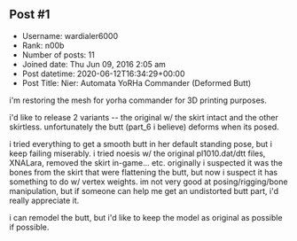## Post #1
- Username: wardialer6000
- Rank: n00b
- Number of posts: 11
- Joined date: Thu Jun 09, 2016 2:05 am
- Post datetime: 2020-06-12T16:34:29+00:00
- Post Title: Nier: Automata YoRHa Commander (Deformed Butt)

i'm restoring the mesh for yorha commander for 3D printing purposes.



i'd like to release 2 variants -- the original w/ the skirt intact and the other skirtless.  unfortunately the butt (part_6 i believe) deforms when its posed.



i tried everything to get a smooth butt in her default standing pose, but i keep failing miserably.  i tried noesis w/ the original pl1010.dat/dtt files, XNALara, removed the skirt in-game... etc.  originally i suspected it was the bones from the skirt that were flattening the butt, but now i suspect it has something to do w/ vertex weights.  im not very good at posing/rigging/bone manipulation, but if someone can help me get an undistorted butt part, i'd really appreciate it.

i can remodel the butt, but i'd like to keep the model as original as possible if possible.
